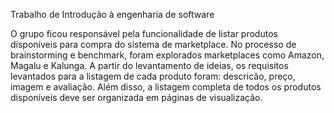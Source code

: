 Trabalho de Introdução à engenharia de software

O grupo ficou responsável pela funcionalidade de listar produtos disponíveis para compra do sistema de marketplace.
No processo de brainstorming e benchmark, foram explorados marketplaces como Amazon, Magalu e Kalunga. A partir do levantamento de ideias, os requisitos levantados para a listagem de cada produto foram: descricão, preço, imagem e avaliação. Além disso, a listagem completa de todos os produtos disponíveis deve ser organizada em páginas de visualização.
